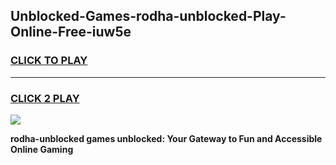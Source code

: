 
## Unblocked-Games-rodha-unblocked-Play-Online-Free-iuw5e
<h3>
<a href="https://premium76.site?title=rodha-unblocked&ref=26A">CLICK TO PLAY</a></h3>
<hr>

<h3>
<a href="https://premium76.site?title=rodha-unblocked&ref=26A">CLICK 2 PLAY</a>
  
</h3>

<a href="https://premium76.site?title=rodha-unblocked&ref=26A"><img src="https://clearcache.store/games.png"></a>


**rodha-unblocked games unblocked: Your Gateway to Fun and Accessible Online Gaming**
